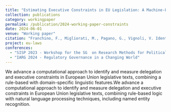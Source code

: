 ```yaml
---
title: "Estimating Executive Constraints in EU Legislation: A Machine-Learning Approach"
collection: publications
category: workingpaper
permalink: /publication/2024-working-paper-constraints
date: 2024-06-01
venue: "Working paper"
citation: "Franchino, F., Migliorati, M., Pagano, G., Vignoli, V. Identifying Delegation and Constraints in Legislative Texts: A Computational Method Applied to the European Union, 2024."
project: eu-laws
conferences:
  - "SISP 2023 - Workshop for the SG  on Research Methods for Political Science"
  - "IARG 2024 - Regulatory Governance in a Changing World"
---
```


We advance a computational approach to identify and measure delegation and executive constraints in European Union legislative texts, combining a rule-based with domain-specific linguistic features.We advance a computational approach to identify and measure delegation and executive constraints in European Union legislative texts, combining rule-based logic with natural language processing techniques, including named entity recognition.